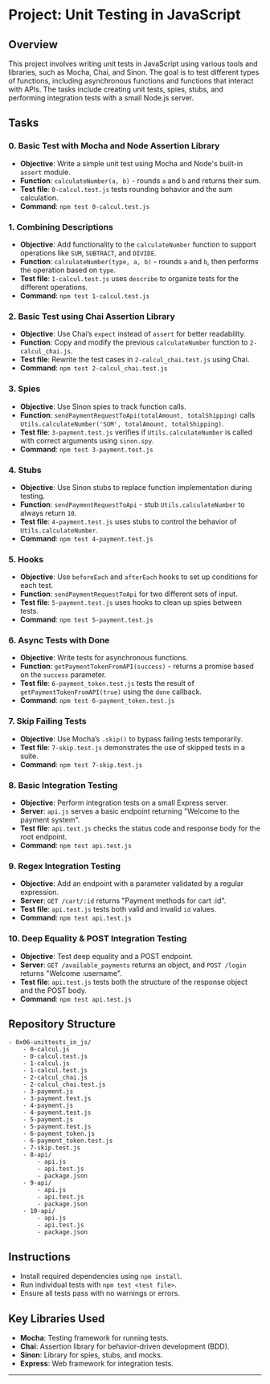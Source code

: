 # Project: Unit Testing in JavaScript

## Overview

This project involves writing unit tests in JavaScript using various tools and libraries, such as Mocha, Chai, and Sinon. The goal is to test different types of functions, including asynchronous functions and functions that interact with APIs. The tasks include creating unit tests, spies, stubs, and performing integration tests with a small Node.js server.

## Tasks

### 0. Basic Test with Mocha and Node Assertion Library
- **Objective**: Write a simple unit test using Mocha and Node's built-in `assert` module.
- **Function**: `calculateNumber(a, b)` - rounds `a` and `b` and returns their sum.
- **Test file**: `0-calcul.test.js` tests rounding behavior and the sum calculation.
- **Command**: `npm test 0-calcul.test.js`

### 1. Combining Descriptions
- **Objective**: Add functionality to the `calculateNumber` function to support operations like `SUM`, `SUBTRACT`, and `DIVIDE`.
- **Function**: `calculateNumber(type, a, b)` - rounds `a` and `b`, then performs the operation based on `type`.
- **Test file**: `1-calcul.test.js` uses `describe` to organize tests for the different operations.
- **Command**: `npm test 1-calcul.test.js`

### 2. Basic Test using Chai Assertion Library
- **Objective**: Use Chai’s `expect` instead of `assert` for better readability.
- **Function**: Copy and modify the previous `calculateNumber` function to `2-calcul_chai.js`.
- **Test file**: Rewrite the test cases in `2-calcul_chai.test.js` using Chai.
- **Command**: `npm test 2-calcul_chai.test.js`

### 3. Spies
- **Objective**: Use Sinon spies to track function calls.
- **Function**: `sendPaymentRequestToApi(totalAmount, totalShipping)` calls `Utils.calculateNumber('SUM', totalAmount, totalShipping)`.
- **Test file**: `3-payment.test.js` verifies if `Utils.calculateNumber` is called with correct arguments using `sinon.spy`.
- **Command**: `npm test 3-payment.test.js`

### 4. Stubs
- **Objective**: Use Sinon stubs to replace function implementation during testing.
- **Function**: `sendPaymentRequestToApi` - stub `Utils.calculateNumber` to always return `10`.
- **Test file**: `4-payment.test.js` uses stubs to control the behavior of `Utils.calculateNumber`.
- **Command**: `npm test 4-payment.test.js`

### 5. Hooks
- **Objective**: Use `beforeEach` and `afterEach` hooks to set up conditions for each test.
- **Function**: `sendPaymentRequestToApi` for two different sets of input.
- **Test file**: `5-payment.test.js` uses hooks to clean up spies between tests.
- **Command**: `npm test 5-payment.test.js`

### 6. Async Tests with Done
- **Objective**: Write tests for asynchronous functions.
- **Function**: `getPaymentTokenFromAPI(success)` - returns a promise based on the `success` parameter.
- **Test file**: `6-payment_token.test.js` tests the result of `getPaymentTokenFromAPI(true)` using the `done` callback.
- **Command**: `npm test 6-payment_token.test.js`

### 7. Skip Failing Tests
- **Objective**: Use Mocha’s `.skip()` to bypass failing tests temporarily.
- **Test file**: `7-skip.test.js` demonstrates the use of skipped tests in a suite.
- **Command**: `npm test 7-skip.test.js`

### 8. Basic Integration Testing
- **Objective**: Perform integration tests on a small Express server.
- **Server**: `api.js` serves a basic endpoint returning "Welcome to the payment system".
- **Test file**: `api.test.js` checks the status code and response body for the root endpoint.
- **Command**: `npm test api.test.js`

### 9. Regex Integration Testing
- **Objective**: Add an endpoint with a parameter validated by a regular expression.
- **Server**: `GET /cart/:id` returns "Payment methods for cart :id".
- **Test file**: `api.test.js` tests both valid and invalid `id` values.
- **Command**: `npm test api.test.js`

### 10. Deep Equality & POST Integration Testing
- **Objective**: Test deep equality and a POST endpoint.
- **Server**: `GET /available_payments` returns an object, and `POST /login` returns "Welcome :username".
- **Test file**: `api.test.js` tests both the structure of the response object and the POST body.
- **Command**: `npm test api.test.js`

## Repository Structure
```
- 0x06-unittests_in_js/
    - 0-calcul.js
    - 0-calcul.test.js
    - 1-calcul.js
    - 1-calcul.test.js
    - 2-calcul_chai.js
    - 2-calcul_chai.test.js
    - 3-payment.js
    - 3-payment.test.js
    - 4-payment.js
    - 4-payment.test.js
    - 5-payment.js
    - 5-payment.test.js
    - 6-payment_token.js
    - 6-payment_token.test.js
    - 7-skip.test.js
    - 8-api/
        - api.js
        - api.test.js
        - package.json
    - 9-api/
        - api.js
        - api.test.js
        - package.json
    - 10-api/
        - api.js
        - api.test.js
        - package.json
```

## Instructions
- Install required dependencies using `npm install`.
- Run individual tests with `npm test <test file>`.
- Ensure all tests pass with no warnings or errors.

## Key Libraries Used
- **Mocha**: Testing framework for running tests.
- **Chai**: Assertion library for behavior-driven development (BDD).
- **Sinon**: Library for spies, stubs, and mocks.
- **Express**: Web framework for integration tests.

---


